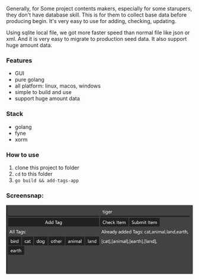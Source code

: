 Generally, for Some project contents makers, especially for some starupers, they don't have database skill. This is for them to collect base data before producing begin. It's very easy to use for adding, checking, updating.

Using sqlite local file, we got more faster speed than normal file like json or xml. And it is very easy to migrate to production seed data. It also support huge amount data.

### Features
- GUI
- pure golang
- all platform: linux, macos, windows
- simple to build and use
- support huge amount data

### Stack
- golang
- fyne
- xorm

### How to use
1. clone this project to folder
2. ```cd``` to this folder
3. ```go build && add-tags-app```

### Screensnap:
![avatar](./images/111.PNG)